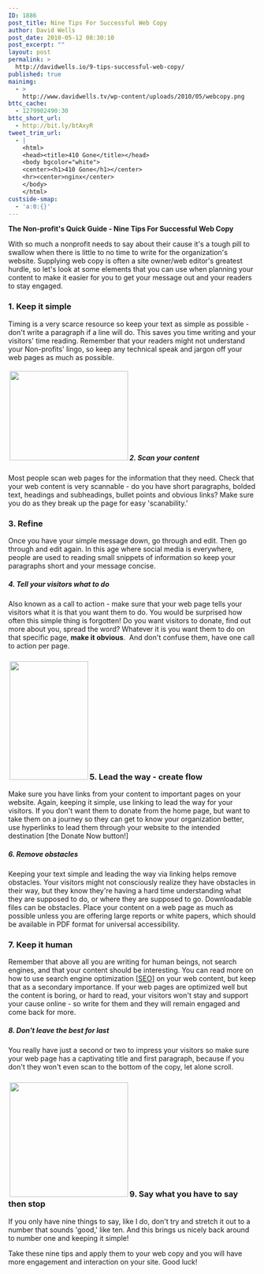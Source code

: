 ```yaml
---
ID: 1886
post_title: Nine Tips For Successful Web Copy
author: David Wells
post_date: 2010-05-12 08:30:10
post_excerpt: ""
layout: post
permalink: >
  http://davidwells.io/9-tips-successful-web-copy/
published: true
mainimg:
  - >
    http://www.davidwells.tv/wp-content/uploads/2010/05/webcopy.png
bttc_cache:
  - 1279902490:30
bttc_short_url:
  - http://bit.ly/btAxyR
tweet_trim_url:
  - |
    <html>
    <head><title>410 Gone</title></head>
    <body bgcolor="white">
    <center><h1>410 Gone</h1></center>
    <hr><center>nginx</center>
    </body>
    </html>
custside-smap:
  - 'a:0:{}'
---
```

<strong>The Non-profit's Quick Guide - Nine Tips For Successful Web Copy</strong>

With so much a nonprofit needs to say about their cause it's a tough pill to swallow when there is little to no time to write for the organization's website. Supplying web copy is often a site owner/web editor's greatest hurdle, so let's look at some elements that you can use when planning your content to make it easier for you to get your message out and your readers to stay engaged.
<h3>1. Keep it simple</h3>
<strong></strong>Timing is a very scarce resource so keep your text as simple as possible - don't write a paragraph if a line will do. This saves you time writing and your visitors' time reading. Remember that your readers might not understand your Non-profits' lingo, so keep any technical speak and jargon off your web pages as much as possible.
<h5><a href="http://www.davidwells.tv/wp-content/uploads/2010/05/edit1.png"><img class="alignright size-medium wp-image-1895" style="margin-left: 3px; margin-right: 3px;" title="edit" src="http://www.davidwells.tv/wp-content/uploads/2010/05/edit-300x226.png" alt="" width="240" height="181" /></a>2. Scan your content</h5>
<strong> </strong>Most people scan web pages for the information that they need. Check that your web content is very scannable - do you have short paragraphs, bolded text, headings and subheadings, bullet points and obvious links? Make sure you do as they break up the page for easy 'scanability.'
<h3>3. Refine</h3>
Once you have your simple message down, go through and edit. Then go through and edit again. In this age where social media is everywhere, people are used to reading small snippets of information so keep your paragraphs short and your message concise.
<h5>4. Tell your visitors what to do</h5>
Also known as a call to action - make sure that your web page tells your visitors what it is that you want them to do. You would be surprised how often this simple thing is forgotten! Do you want visitors to donate, find out more about you, spread the word? Whatever it is you want them to do on that specific page, <strong>make it obvious</strong>.  And don't confuse them, have one call to action per page.
<h3><a href="http://www.flickr.com/photos/yuripopowycz/4558956858/"><img class="alignright size-medium wp-image-1899" style="margin-left: 3px; margin-right: 3px;" title="flow" src="http://www.davidwells.tv/wp-content/uploads/2010/05/flow-199x300.png" alt="" width="159" height="240" /></a>5. Lead the way - create flow</h3>
Make sure you have links from your content to important pages on your website. Again, keeping it simple, use linking to lead the way for your visitors. If you don't want them to donate from the home page, but want to take them on a journey so they can get to know your organization better, use hyperlinks to lead them through your website to the intended destination [the Donate Now button!]
<h5>6. Remove obstacles</h5>
Keeping your text simple and leading the way via linking helps remove obstacles. Your visitors might not consciously realize they have obstacles in their way, but they know they're having a hard time understanding what they are supposed to do, or where they are supposed to go. Downloadable files can be obstacles. Place your content on a web page as much as possible unless you are offering large reports or white papers, which should be available in PDF format for universal accessibility.
<h3>7. Keep it human</h3>
Remember that above all you are writing for human beings, not search engines, and that your content should be interesting. You can read more on how to use search engine optimization [<a title="SEO" href="http://www.socializeyourcause.org/seo-5-tips-maximizing-nonprofits-website/blog/">SEO</a>] on your web content, but keep that as a secondary importance. If your web pages are optimized well but the content is boring, or hard to read, your visitors won't stay and support your cause online - so write for them and they will remain engaged and come back for more.
<h5>8. Don't leave the best for last</h5>
You really have just a second or two to impress your visitors so make sure your web page has a captivating title and first paragraph, because if you don't they won't even scan to the bottom of the copy, let alone scroll.
<h3><a href="http://www.flickr.com/photos/joshuaraymund/3426275797/"><img class="alignright size-medium wp-image-1892" style="margin-left: 3px; margin-right: 3px;" title="words" src="http://www.davidwells.tv/wp-content/uploads/2010/05/words-300x290.png" alt="" width="240" height="232" /></a>9. Say what you have to say then stop</h3>
If you only have nine things to say, like I do, don't try and stretch it out to a number that sounds 'good,' like ten. And this brings us nicely back around to number one and keeping it simple!

Take these nine tips and apply them to your web copy and you will have more engagement and interaction on your site. Good luck!